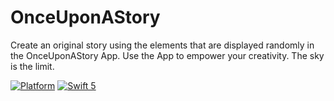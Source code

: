 # OnceUponAStory

Create an original story using the elements that are displayed randomly in the OnceUponAStory App. Use the App to empower your creativity. The sky is the limit. 

[![Platform](http://img.shields.io/badge/platform-ios-blueviolet.svg?style=flat
)](https://developer.apple.com/iphone/index.action)
[![Swift 5](https://img.shields.io/badge/Swift-5-orange.svg?style=flat)](https://developer.apple.com/swift/) 


